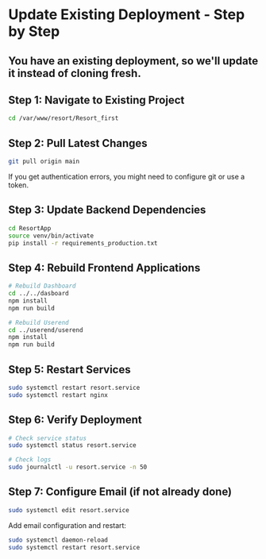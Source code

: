 # Update Existing Deployment - Step by Step

## You have an existing deployment, so we'll update it instead of cloning fresh.

## Step 1: Navigate to Existing Project

```bash
cd /var/www/resort/Resort_first
```

## Step 2: Pull Latest Changes

```bash
git pull origin main
```

If you get authentication errors, you might need to configure git or use a token.

## Step 3: Update Backend Dependencies

```bash
cd ResortApp
source venv/bin/activate
pip install -r requirements_production.txt
```

## Step 4: Rebuild Frontend Applications

```bash
# Rebuild Dashboard
cd ../../dasboard
npm install
npm run build

# Rebuild Userend
cd ../userend/userend
npm install
npm run build
```

## Step 5: Restart Services

```bash
sudo systemctl restart resort.service
sudo systemctl restart nginx
```

## Step 6: Verify Deployment

```bash
# Check service status
sudo systemctl status resort.service

# Check logs
sudo journalctl -u resort.service -n 50
```

## Step 7: Configure Email (if not already done)

```bash
sudo systemctl edit resort.service
```

Add email configuration and restart:
```bash
sudo systemctl daemon-reload
sudo systemctl restart resort.service
```


